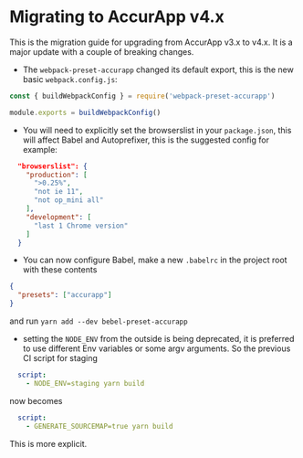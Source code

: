 # Migrating to AccurApp v4.x

This is the migration guide for upgrading from AccurApp v3.x to v4.x. It is a major update with a couple of breaking changes.

- The `webpack-preset-accurapp` changed its default export, this is the new basic `webpack.config.js`:
```js
const { buildWebpackConfig } = require('webpack-preset-accurapp')

module.exports = buildWebpackConfig()
```

- You will need to explicitly set the browserslist in your `package.json`, this will affect Babel and Autoprefixer, this is the suggested config for example:
```json
  "browserslist": {
    "production": [
      ">0.25%",
      "not ie 11",
      "not op_mini all"
    ],
    "development": [
      "last 1 Chrome version"
    ]
  }
```

- You can now configure Babel, make a new `.babelrc` in the project root with these contents
```json
{
  "presets": ["accurapp"]
}
```
and run `yarn add --dev bebel-preset-accurapp`

- setting the `NODE_ENV` from the outside is being deprecated, it is preferred to use different Env variables or some argv arguments.
So the previous CI script for staging
```yml
  script:
    - NODE_ENV=staging yarn build
```
now becomes
```yml
  script:
    - GENERATE_SOURCEMAP=true yarn build
```
This is more explicit.
